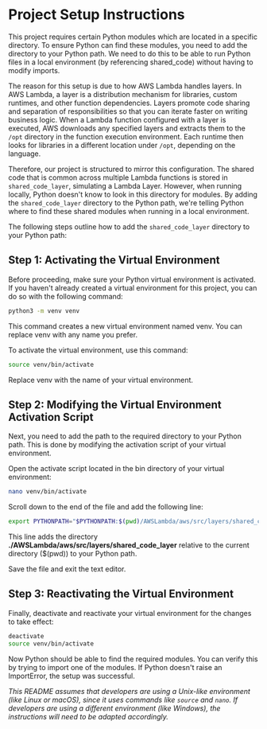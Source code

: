 # Project Setup Instructions

This project requires certain Python modules which are located in a specific directory. To ensure Python can find these modules, you need to add the directory to your Python path. We need to do this to be able to run Python files in a local environment (by referencing shared_code) without having to modify imports.

The reason for this setup is due to how AWS Lambda handles layers. In AWS Lambda, a layer is a distribution mechanism for libraries, custom runtimes, and other function dependencies. Layers promote code sharing and separation of responsibilities so that you can iterate faster on writing business logic. When a Lambda function configured with a layer is executed, AWS downloads any specified layers and extracts them to the `/opt` directory in the function execution environment. Each runtime then looks for libraries in a different location under `/opt`, depending on the language.

Therefore, our project is structured to mirror this configuration. The shared code that is common across multiple Lambda functions is stored in `shared_code_layer`, simulating a Lambda Layer. However, when running locally, Python doesn't know to look in this directory for modules. By adding the `shared_code_layer` directory to the Python path, we're telling Python where to find these shared modules when running in a local environment.

The following steps outline how to add the `shared_code_layer` directory to your Python path:

## Step 1: Activating the Virtual Environment

Before proceeding, make sure your Python virtual environment is activated. If you haven't already created a virtual environment for this project, you can do so with the following command:

```bash
python3 -m venv venv
```

This command creates a new virtual environment named venv. You can replace venv with any name you prefer.

To activate the virtual environment, use this command:

```bash
source venv/bin/activate
```

Replace venv with the name of your virtual environment.

## Step 2: Modifying the Virtual Environment Activation Script

Next, you need to add the path to the required directory to your Python path. This is done by modifying the activation script of your virtual environment.

Open the activate script located in the bin directory of your virtual environment:

```bash
nano venv/bin/activate
```

Scroll down to the end of the file and add the following line:

```bash
export PYTHONPATH="$PYTHONPATH:$(pwd)/AWSLambda/aws/src/layers/shared_code_layer"
```

This line adds the directory **./AWSLambda/aws/src/layers/shared_code_layer** relative to the current directory ($(pwd)) to your Python path.

Save the file and exit the text editor.

## Step 3: Reactivating the Virtual Environment

Finally, deactivate and reactivate your virtual environment for the changes to take effect:

```bash
deactivate
source venv/bin/activate
```

Now Python should be able to find the required modules. You can verify this by trying to import one of the modules. If Python doesn't raise an ImportError, the setup was successful.

_This README assumes that developers are using a Unix-like environment (like Linux or macOS), since it uses commands like `source` and `nano`. If developers are using a different environment (like Windows), the instructions will need to be adapted accordingly._
